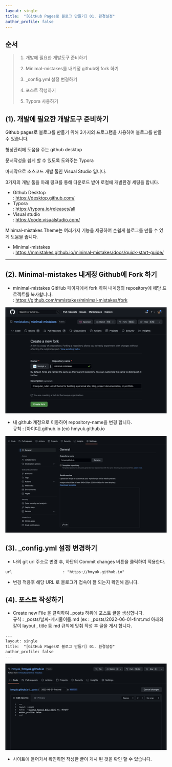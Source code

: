 ```yaml
---
layout: single
title:  "[GitHub Pages로 블로그 만들기] 01. 환경설정"
author_profile: false
---
```


## 순서

>1. 개발에 필요한 개발도구 준비하기
>
>2. Minimal-mistakes를 내계정 github에 fork 하기
>
>3. _config.yml 설정 변경하기
>
>4. 포스트 작성하기
>
>5. Typora 사용하기



## (1). 개발에 필요한 개발도구 준비하기

Github pages로 블로그를 만들기 위해 3가지의 프로그램을 사용하여 블로그를 만들 수 있습니다. 

형상관리에 도움을 주는 github desktop 

문서작성을 쉽게 할 수 있도록 도와주는 Typora 

마지막으로 소스코드 개발 툴인 Visual Studio 입니다. 

3가지의 개발 툴을 아래 링크를 통해 다운로드 받아 로컬에 개발환경 세팅을 합니다. 

- Github Desktop  
  : https://desktop.github.com/ 
- Typora  
  : https://typora.io/releases/all 
- Visual studio  
  : https://code.visualstudio.com/ 

Minimal-mistakes Theme는 여러가지 기능을 제공하여 손쉽게 블로그를 만들 수 있게 도움을 줍니다. 

- Minimal-mistakes  
  : https://mmistakes.github.io/minimal-mistakes/docs/quick-start-guide/ 

-----



## (2). Minimal-mistakes 내계정 Github에 Fork 하기

- minimal-mistakes GitHub 페이지에서 fork 하여 내계정의 repository에 해당 프로젝트를 복사합니다.   
  : https://github.com/mmistakes/minimal-mistakes/fork

![git-2022-06-02_1](../images/2022-06-01-git_01/git-2022-06-02_1.png)

- 내 github 계정으로 이동하여 repository-name을 변경 합니다.  
  규칙 : [아이디].github.io  (ex) hmyuk.github.io

![image-20220602124824152](../images/2022-06-01-git_01/image-20220602124824152.png)



## (3). _config.yml 설정 변경하기 

- 나의 git url 주소로 변경 후, 하단의 Commit changes 버튼을 클릭하여 적용한다.

```
url                      : "https://hmyuk.github.io"
```

- 변경 적용후 해당 URL 로 블로그가 접속이 잘 되는지 확인해 봅니다.



## (4). 포스트 작성하기

- Create new File 을 클릭하여 _posts 하위에 포스트 글을 생성합니다.  
  규칙 : _posts/날짜-게시물이름.md    (ex : _posts/2022-06-01-first.md
  아래와 같이 layout , title 등 md 규칙에 맞춰 작성 후 글을 게시 합니다.

```
---
layout: single
title:  "[GitHub Pages로 블로그 만들기] 01. 환경설정"
author_profile: false
---
```

![git-2022-06-02_2](../images/2022-06-01-git_01/git-2022-06-02_2.png)

- 사이트에 들어가서 확인하면 작성한 글이 게시 된 것을 확인 할 수 있습니다.

 
